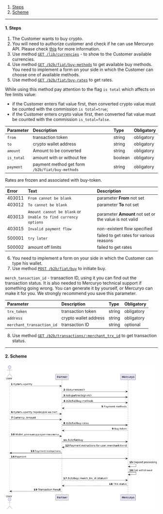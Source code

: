 
1. [Steps](README.md/#steps)
2. [Scheme](README.md/#scheme)

***

<a name="steps"></a>
#### 1. Steps

1. The Customer wants to buy crypto.
2. You will need to authorize customer and check if he can use Mercuryo API. Please check [this](../new-sign-in/README.md) for more information.
3. Use method [`GET /lib/currencies`](https://sandbox-cryptosaas.mrcr.io/v1.6/comm-docs/index.html#api-Public-PublicCurrencies) - to show to the Customer available currencies.
4. Use method [`GET /b2b/fiat/buy-methods`](https://sandbox-cryptosaas.mrcr.io/v1.6/comm-docs/index.html#api-B2B_Buy-BuyMethods) to get available buy methods. You need to implement a form on your side in which the Customer can choose one of available methods.
5. Use method [`GET /b2b/fiat/buy-rates`](https://sandbox-cryptosaas.mrcr.io/v1.6/comm-docs/index.html#api-B2B_Buy-GetBuyRate) to get rates.

While using this method pay attention to the flag `is total` which affects on fee limits value:

* if the Customer enters fiat value first, then converted crypto value must be counted with the commission `is total=true`;
* if the Customer enters crypto value first, then converted fiat value must be counted with the commission `is_total=false`.

| Parameter  |  Description  | Type | Obligatory |
| :-- | :--  | :--  | :--  |
| `from` | transaction token | string | obligatory |
| `to` | crypto wallet address | string | obligatory |
| `amount` | Amount to be converted | string | obligatory |
| `is_total` | amount with or without fee | boolean | obligatory |
| `payment` | payment method get form `/b2b/fiat/buy-methods` | string | obligatory |

Rates are frozen and associated with buy-token.

| Error | Text | Description|
|:--|:--|:--|
| 403011  | `From cannot be blank`  | parameter **From** not set  |
| 403012   | `To cannot be blank`  | parameter **To** not set |
| 403013   | `Amount cannot be blank` or `Unable to find currency options` | parameter **Amount** not set or the value is not valid  |
| 403015 | `Invalid payment flow`  | non-existent flow specified  |
| 500001  | `try later`  | failed to get rates for various reasons  |
| 500002  | amount off limits  | failed to get rates  |

6. You need to implement a form on your side in which the Customer can type his wallet.
7. Use method [`POST /b2b/fiat/buy`](https://sandbox-cryptosaas.mrcr.io/v1.6/comm-docs/index.html#api-B2B_Buy-Buy) to initiate buy.

`merch_tansaction_id` - transaction ID, using it you can find out the transaction status. It is also needed to Mercuryo technical support if something going wrong. You can generate it by yourself, or Mercuryo can make it for you. We strongly recommend you save this parameter.

| Parameter  |  Description  | Type | Obligatory |
| :-- | :--  | :--  | :--  |
| `trx_token` | transaction token | string | obligatory |
| `address` | crypto wallet address | string | obligatory |
| `merchant_transaction_id` | transaction ID | string | optional |

8. Use method [`GET /b2b/transactions/:merchant_trx_id`](https://sandbox-cryptosaas.mrcr.io/v1.6/comm-docs/index.html#api-B2B_Sell-SellTransactionStatus) to get transaction status.

***

<a name="scheme"></a>
#### 2. Scheme

![new-invoice](new-invoice.png)
